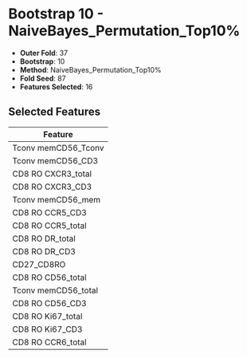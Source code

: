 # Bootstrap 10 - NaiveBayes_Permutation_Top10%

- **Outer Fold**: 37
- **Bootstrap**: 10
- **Method**: NaiveBayes_Permutation_Top10%
- **Fold Seed**: 87
- **Features Selected**: 16

## Selected Features

| Feature |
|---------|
| Tconv memCD56_Tconv |
| Tconv memCD56_CD3 |
| CD8 RO CXCR3_total |
| CD8 RO CXCR3_CD3 |
| Tconv memCD56_mem |
| CD8 RO CCR5_CD3 |
| CD8 RO CCR5_total |
| CD8 RO DR_total |
| CD8 RO DR_CD3 |
| CD27_CD8RO |
| CD8 RO CD56_total |
| Tconv memCD56_total |
| CD8 RO CD56_CD3 |
| CD8 RO Ki67_total |
| CD8  RO Ki67_CD3 |
| CD8 RO CCR6_total |
